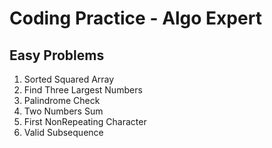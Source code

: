 # Coding Practice - Algo Expert

## Easy Problems
1. Sorted Squared Array 
2. Find Three Largest Numbers
3. Palindrome Check
4. Two Numbers Sum
5. First NonRepeating Character
6. Valid Subsequence
